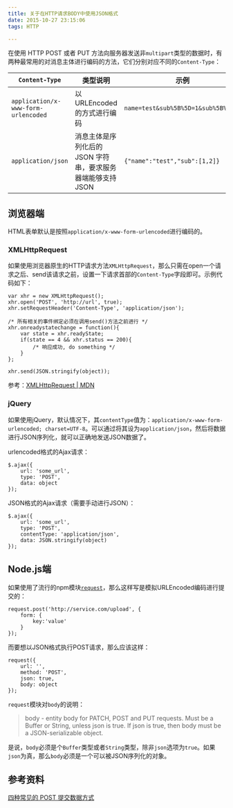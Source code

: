```yaml
---
title: 关于在HTTP请求BODY中使用JSON格式
date: 2015-10-27 23:15:06
tags: HTTP

---
```


在使用 HTTP POST 或者 PUT 方法向服务器发送非`multipart`类型的数据时，有两种最常用的对消息主体进行编码的方法，它们分别对应不同的`Content-Type`：

| `Content-Type`| 类型说明 | 示例 |
| ----- | ----- | ------ |
| `application/x-www-form-urlencoded` | 以 URLEncoded 的方式进行编码 | `name=test&sub%5B%5D=1&sub%5B%5D=2` |
| `application/json` | 消息主体是序列化后的 JSON 字符串，要求服务器端能够支持JSON | `{"name":"test","sub":[1,2]}` |

<!-- more -->

## 浏览器端
HTML表单默认是按照`application/x-www-form-urlencoded`进行编码的。

### XMLHttpRequest
如果使用浏览器原生的HTTP请求方法`XMLHttpRequest`，那么只需在open一个请求之后、send该请求之前，设置一下请求首部的`Content-Type`字段即可。示例代码如下：

```
var xhr = new XMLHttpRequest();
xhr.open('POST', 'http://url', true);
xhr.setRequestHeader('Content-Type', 'application/json');

/* 所有相关的事件绑定必须在调用send()方法之前进行 */
xhr.onreadystatechange = function(){
    var state = xhr.readyState;
    if(state == 4 && xhr.status == 200){
        /* 响应成功, do something */
    }
};

xhr.send(JSON.stringify(object));
```

参考：[XMLHttpRequest | MDN](https://developer.mozilla.org/zh-CN/docs/Web/API/XMLHttpRequest)

### jQuery
如果使用jQuery，默认情况下，其`contentType`值为：`application/x-www-form-urlencoded; charset=UTF-8`。可以通过将其设为`application/json`，然后将数据进行JSON序列化，就可以正确地发送JSON数据了。

urlencoded格式的Ajax请求：

```
$.ajax({
    url: 'some_url',
    type: 'POST',
    data: object
});
```

JSON格式的Ajax请求（需要手动进行JSON）：

```
$.ajax({
    url: 'some_url',
    type: 'POST',
    contentType: 'application/json',
    data: JSON.stringify(object)
});
```

## Node.js端

如果使用了流行的npm模块[`request`](ttps://github.com/request/request)，那么这样写是模拟URLEncoded编码进行提交的：

```
request.post('http://service.com/upload', {
    form: {
        key:'value'
    }
});
```

而要想以JSON格式执行POST请求，那么应该这样：

```
request({
    url: '',
    method: 'POST',
    json: true,
    body: object
});
```
`request`模块对`body`的说明：

> body - entity body for PATCH, POST and PUT requests. Must be a Buffer or String, unless json is true. If json is true, then body must be a JSON-serializable object.

是说，`body`必须是个`Buffer`类型或者`String`类型，除非`json`选项为`true`。如果`json`为真，那么`body`必须是一个可以被JSON序列化的对象。


## 参考资料

[四种常见的 POST 提交数据方式](https://imququ.com/post/four-ways-to-post-data-in-http.html)

